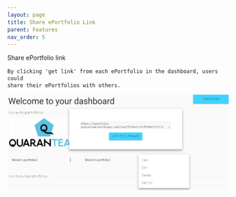 ```yaml
---
layout: page
title: Share ePortfolio Link
parent: Features
nav_order: 5
---
```


                                                        
Share ePortfolio link    

    By clicking 'get link' from each ePortfolio in the dashboard, users could            
    share their ePortfolios with others.                       
                                             
![share](../img/share.PNG)                     
                                                        
                                            